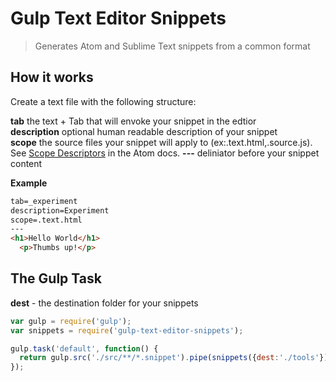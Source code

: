 # Gulp Text Editor Snippets

> Generates Atom and Sublime Text snippets from a common format

## How it works

Create a text file with the following structure:

**tab** the text + Tab that will envoke your snippet in the edtior  
**description** optional human readable description of your snippet  
**scope** the source files your snippet will apply to (ex:.text.html,.source.js). See [Scope Descriptors](http://flight-manual.atom.io/behind-atom/sections/scoped-settings-scopes-and-scope-descriptors/#scope-selectors) in the Atom docs.
**---** deliniator before your snippet content  

**Example**
```html
tab=_experiment
description=Experiment
scope=.text.html
---
<h1>Hello World</h1>
  <p>Thumbs up!</p>
```

## The Gulp Task

**dest** - the destination folder for your snippets

```js
var gulp = require('gulp');
var snippets = require('gulp-text-editor-snippets');

gulp.task('default', function() {
  return gulp.src('./src/**/*.snippet').pipe(snippets({dest:'./tools'}));
});
```